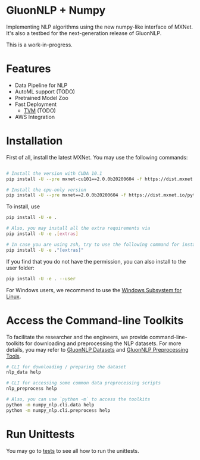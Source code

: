 # GluonNLP + Numpy

Implementing NLP algorithms using the new numpy-like interface of MXNet. It's also a testbed for the next-generation release of GluonNLP.

This is a work-in-progress.


# Features

- Data Pipeline for NLP
- AutoML support (TODO)
- Pretrained Model Zoo
- Fast Deployment
    - [TVM](https://tvm.apache.org/) (TODO)
- AWS Integration


# Installation
First of all, install the latest MXNet. You may use the following commands:

```bash

# Install the version with CUDA 10.1
pip install -U --pre mxnet-cu101==2.0.0b20200604 -f https://dist.mxnet.io/python

# Install the cpu-only version
pip install -U --pre mxnet==2.0.0b20200604 -f https://dist.mxnet.io/python
```


To install, use

```bash
pip install -U -e .

# Also, you may install all the extra requirements via
pip install -U -e .[extras]

# In case you are using zsh, try to use the following command for installing
pip install -U -e ."[extras]" 
```

If you find that you do not have the permission, you can also install to the user folder:

```bash
pip install -U -e . --user
```

For Windows users, we recommend to use the [Windows Subsystem for Linux](https://docs.microsoft.com/en-us/windows/wsl/about). 


# Access the Command-line Toolkits

To facilitate the researcher and the engineers, we provide command-line-toolkits for 
downloading and preprocessing the NLP datasets. For more details, you may refer to
 [GluonNLP Datasets](./scripts/datasets) and [GluonNLP Preprocessing Tools](./scripts/preprocess).

```bash
# CLI for downloading / preparing the dataset
nlp_data help

# CLI for accessing some common data preprocessing scripts
nlp_preprocess help

# Also, you can use `python -m` to access the toolkits
python -m numpy_nlp.cli.data help
python -m numpy_nlp.cli.preprocess help

```

# Run Unittests
You may go to [tests](tests) to see all how to run the unittests.
